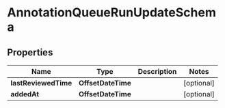 

# AnnotationQueueRunUpdateSchema


## Properties

| Name | Type | Description | Notes |
|------------ | ------------- | ------------- | -------------|
|**lastReviewedTime** | **OffsetDateTime** |  |  [optional] |
|**addedAt** | **OffsetDateTime** |  |  [optional] |



